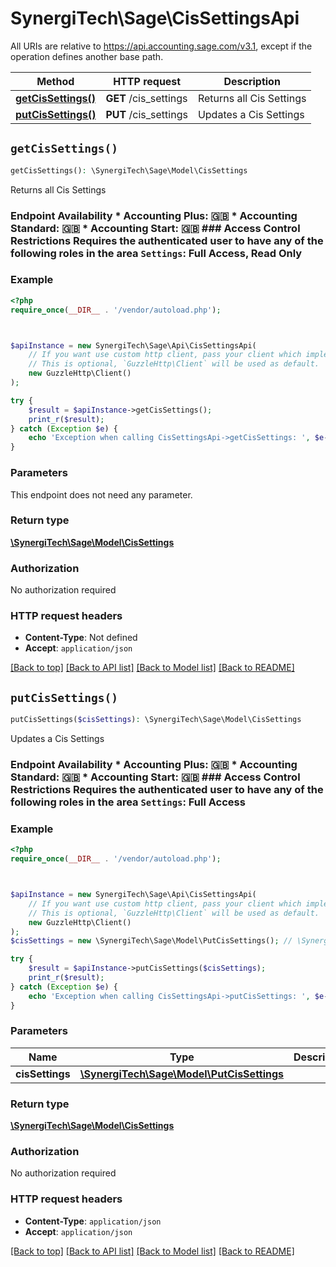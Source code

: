 # SynergiTech\Sage\CisSettingsApi

All URIs are relative to https://api.accounting.sage.com/v3.1, except if the operation defines another base path.

| Method | HTTP request | Description |
| ------------- | ------------- | ------------- |
| [**getCisSettings()**](CisSettingsApi.md#getCisSettings) | **GET** /cis_settings | Returns all Cis Settings |
| [**putCisSettings()**](CisSettingsApi.md#putCisSettings) | **PUT** /cis_settings | Updates a Cis Settings |


## `getCisSettings()`

```php
getCisSettings(): \SynergiTech\Sage\Model\CisSettings
```

Returns all Cis Settings

### Endpoint Availability  * Accounting Plus: 🇬🇧 * Accounting Standard: 🇬🇧 * Accounting Start: 🇬🇧  ### Access Control Restrictions  Requires the authenticated user to have any of the following roles in the area `Settings`: Full Access, Read Only

### Example

```php
<?php
require_once(__DIR__ . '/vendor/autoload.php');



$apiInstance = new SynergiTech\Sage\Api\CisSettingsApi(
    // If you want use custom http client, pass your client which implements `GuzzleHttp\ClientInterface`.
    // This is optional, `GuzzleHttp\Client` will be used as default.
    new GuzzleHttp\Client()
);

try {
    $result = $apiInstance->getCisSettings();
    print_r($result);
} catch (Exception $e) {
    echo 'Exception when calling CisSettingsApi->getCisSettings: ', $e->getMessage(), PHP_EOL;
}
```

### Parameters

This endpoint does not need any parameter.

### Return type

[**\SynergiTech\Sage\Model\CisSettings**](../Model/CisSettings.md)

### Authorization

No authorization required

### HTTP request headers

- **Content-Type**: Not defined
- **Accept**: `application/json`

[[Back to top]](#) [[Back to API list]](../../README.md#endpoints)
[[Back to Model list]](../../README.md#models)
[[Back to README]](../../README.md)

## `putCisSettings()`

```php
putCisSettings($cisSettings): \SynergiTech\Sage\Model\CisSettings
```

Updates a Cis Settings

### Endpoint Availability  * Accounting Plus: 🇬🇧 * Accounting Standard: 🇬🇧 * Accounting Start: 🇬🇧  ### Access Control Restrictions  Requires the authenticated user to have any of the following roles in the area `Settings`: Full Access

### Example

```php
<?php
require_once(__DIR__ . '/vendor/autoload.php');



$apiInstance = new SynergiTech\Sage\Api\CisSettingsApi(
    // If you want use custom http client, pass your client which implements `GuzzleHttp\ClientInterface`.
    // This is optional, `GuzzleHttp\Client` will be used as default.
    new GuzzleHttp\Client()
);
$cisSettings = new \SynergiTech\Sage\Model\PutCisSettings(); // \SynergiTech\Sage\Model\PutCisSettings

try {
    $result = $apiInstance->putCisSettings($cisSettings);
    print_r($result);
} catch (Exception $e) {
    echo 'Exception when calling CisSettingsApi->putCisSettings: ', $e->getMessage(), PHP_EOL;
}
```

### Parameters

| Name | Type | Description  | Notes |
| ------------- | ------------- | ------------- | ------------- |
| **cisSettings** | [**\SynergiTech\Sage\Model\PutCisSettings**](../Model/PutCisSettings.md)|  | |

### Return type

[**\SynergiTech\Sage\Model\CisSettings**](../Model/CisSettings.md)

### Authorization

No authorization required

### HTTP request headers

- **Content-Type**: `application/json`
- **Accept**: `application/json`

[[Back to top]](#) [[Back to API list]](../../README.md#endpoints)
[[Back to Model list]](../../README.md#models)
[[Back to README]](../../README.md)
